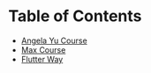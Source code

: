 # Table of Contents

* [Angela Yu Course](Angela-Yu-Course/angela-yu-readme.md)
* [Max Course](Max-Course/max-course-readme.md)
* [Flutter Way](Flutter-way/README.md)
